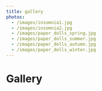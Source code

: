 ```yaml
---
title: gallery
photos:
  - /images/insomnia1.jpg
  - /images/insomnia2.jpg
  - /images/paper_dolls_spring.jpg
  - /images/paper_dolls_summer.jpg
  - /images/paper_dolls_autumn.jpg
  - /images/paper_dolls_winter.jpg
---
```


# Gallery
